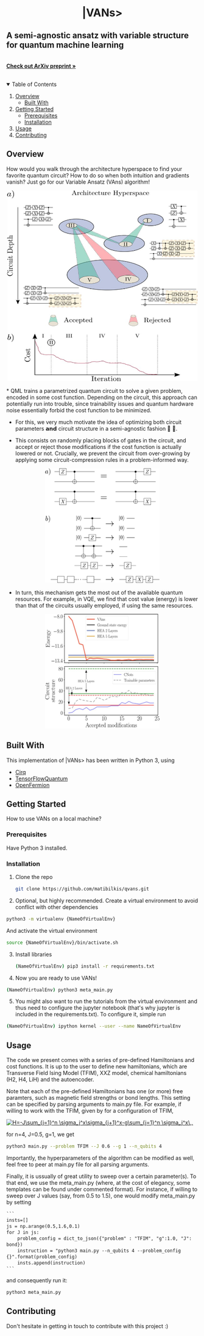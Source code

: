 <br />
<p align="center">


  <h1 align="center">|VANs> </h3>

  <p align="center">
  <h2>A semi-agnostic ansatz with variable structure for quantum machine learning </h2>
    <br />
    <a href="https://arxiv.org/abs/2103.06712"><strong>Check out ArXiv preprint »</strong></a>
    <br />
    <br />
   <!-- <a href="https://github.com/othneildrew/Best-README-Template">View Demo</a> -->
  </p>
</p>

<!-- TABLE OF CONTENTS -->
<details open="open">
  <summary>Table of Contents</summary>
  <ol>
    <li>
      <a href="#overview">Overview</a>
      <ul>
        <li><a href="#built-with">Built With</a></li>
      </ul>
    </li>
    <li>
      <a href="#getting-started">Getting Started</a>
      <ul>
        <li><a href="#prerequisites">Prerequisites</a></li>
        <li><a href="#installation">Installation</a></li>
      </ul>
    </li>
    <li><a href="#usage">Usage</a></li>
    <li><a href="#contributing">Contributing</a></li>

  </ol>
</details>



<!-- ABOUT THE PROJECT -->
## Overview

How would you walk through the architecture hyperspace to find your favorite quantum circuit? How to do so when both intuition and gradients vanish? Just go for our Variable Ansatz (VAns) algorithm!
  <p align="center">
<img src="figures_readme/fig1.jpeg" style="width:500px;height:500px;">
</p>
* QML trains a parametrized quantum circuit to solve a given problem, encoded in some cost function. Depending on the circuit, this approach can potentially run into trouble, since trainability issues and quantum hardware noise essentially forbid the cost function to be minimized.

* For this, we very much motivate the idea of optimizing both circuit parameters 𝗮𝗻𝗱 circuit structure in a semi-agnostic fashion :robot: :robot:.

* This consists on randomly placing blocks of gates in the circuit, and accept or reject those modifications if the cost function is actually lowered or not. Crucially, we prevent the circuit from over-growing by applying some circuit-compression rules in a problem-informed way.

<p align="center">
<img src="figures_readme/fig2.png" alt="Logo" style="width:300px;height:300px;">
</p>

* In turn, this mechanism gets the most out of the available quantum resources. For example, in VQE, we find that cost value (energy) is lower than that of the circuits usually employed, if using the same resources.
<p align="center">
<img src="figures_readme/fig3.jpeg" alt="Logo" style="width:300px;height:300px;">
</p>

## Built With

This implementation of |VANs> has been written in Python 3, using
* [Cirq](https://quantumai.google/cirq)
* [TensorFlowQuantum](https://www.tensorflow.org/quantum)
* [OpenFermion](https://quantumai.google/openfermion)


<!-- GETTING STARTED -->
## Getting Started

How to use VANs on a local machine?

### Prerequisites

Have Python 3 installed.

### Installation

1. Clone the repo
   ```sh
   git clone https://github.com/matibilkis/qvans.git
   ```
2. Optional, but highly recommended. Create a virtual environment to avoid conflict with other dependencies
  ```sh
  python3 -m virtualenv {NameOfVirtualEnv}
  ```
  And activate the virtual environment
  ```sh
  source {NameOfVirtualEnv}/bin/activate.sh
  ```
3. Install libraries
   ```sh
   (NameOfVirtualEnv) pip3 install -r requirements.txt
   ```
4. Now you are ready to use VANs!
  ```sh
  (NameOfVirtualEnv) python3 meta_main.py
  ```
5. You might also want to run the tutorials from the virtual environment and thus need to configure the jupyter notebook (that's why jupyter is included in the requirements.txt). To configure it, simple run
```sh
(NameOfVirtualEnv) ipython kernel --user --name NameOfVirtualEnv
```

<!-- USAGE EXAMPLES -->
## Usage

The code we present comes with a series of pre-defined Hamiltonians and cost functions. It is up to the user to define new hamiltonians, which are Transverse Field Ising Model (TFIM), XXZ model, chemical hamiltonians (H2, H4, LiH) and the autoencoder.

Note that each of the pre-defined Hamiltonians has one (or more) free paramters, such as magnetic field strengths or bond lengths. This setting can be specified by parsing arguments to main.py file. For example, if willing to work with the TFIM, given by for a configuration of TFIM,

   <a href="https://www.codecogs.com/eqnedit.php?latex=H=-J\sum_{j=1}^n&space;\sigma_j^x\sigma_{j&plus;1}^x-g\sum_{j=1}^n&space;\sigma_j^x\,," target="_blank"><img src="https://latex.codecogs.com/gif.latex?H=-J\sum_{j=1}^n&space;\sigma_j^x\sigma_{j&plus;1}^x-g\sum_{j=1}^n&space;\sigma_j^x\,," title="H=-J\sum_{j=1}^n \sigma_j^x\sigma_{j+1}^x-g\sum_{j=1}^n \sigma_j^x\,," /></a>

for n=4, J=0.5, g=1, we get

  ```sh
  python3 main.py --problem TFIM --J 0.6 --g 1 --n_qubits 4
  ```
Importantly, the hyperparameters of the algorithm can be modified as well, feel free to peer at main.py file for all parsing arguments.

Finally, it is ussually of great utility to sweep over a certain parameter(s). To that end, we use the meta_main.py (where, at the cost of elegancy, some templates can be found under commented format). For instance, if willing to sweep over J values (say, from 0.5 to 1.5), one would modify meta_main.py by setting

    ```
    insts=[]
    js = np.arange(0.5,1.6,0.1)
    for J in js:
        problem_config = dict_to_json({"problem" : "TFIM", "g":1.0, "J": bond})
        instruction = "python3 main.py --n_qubits 4 --problem_config {}".format(problem_config)
        insts.append(instruction)
    ```
and consequently run it:

  ```sh
  python3 meta_main.py
  ```

<!-- CONTRIBUTING -->
## Contributing

Don't hesitate in getting in touch to contribute with this project :)
